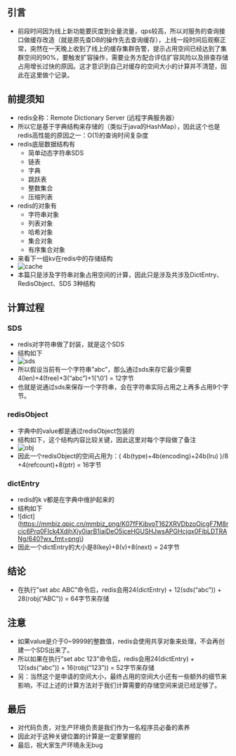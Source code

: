 ## 引言
* 前段时间因为线上新功能要灰度到全量流量，qps较高，所以对服务的查询接口做缓存改造（就是原先查DB的操作先去查询缓存），上线一段时间后观察正常，突然在一天晚上收到了线上的缓存集群告警，提示占用空间已经达到了集群空间的90%，要触发扩容操作，需要业务方配合评估扩容风险以及排查存储占用增长过快的原因。这才意识到自己对缓存的空间大小的计算并不清楚，因此在这里做个记录。

## 前提须知
* redis全称：Remote Dictionary Server (远程字典服务器）
* 所以它是基于字典结构来存储的（类似于java的HashMap），因此这个也是redis高性能的原因之一：O(1)的查询时间复杂度
* redis底层数据结构有
	* 简单动态字符串SDS
	* 链表
	* 字典
	* 跳跃表
	* 整数集合
	* 压缩列表
* redis的对象有
	* 字符串对象
	* 列表对象
	* 哈希对象
	* 集合对象
	* 有序集合对象
* 来看下一组kv在redis中的存储结构
* ![cache](https://mmbiz.qpic.cn/mmbiz_png/K07fFKibvoT162XRVDbzoOicgF7M8rcic6P1OmWiaAdJT9pupvDY1E9tnLmhREHGjMbmfkmNCNlia6snHfVhpEy8oOA/640?wx_fmt=png)
* 本篇只是涉及字符串对象占用空间的计算，因此只是涉及共涉及DictEntry、RedisObject、SDS 3种结构

## 计算过程
### SDS
* redis对字符串做了封装，就是这个SDS
* 结构如下
* ![sds](https://mmbiz.qpic.cn/mmbiz_png/K07fFKibvoT162XRVDbzoOicgF7M8rcic6PWwCkw9VCrWlLniauSWaKMXPA8FjqnicZ68uAGOoicFnibccwEle1KCf2UQ/640?wx_fmt=png)
* 所以假设当前有一个字符串”abc”，那么通过sds来存它最少需要4(len)+4(free)+3(“abc”)+1(‘\0’) = 12字节
* 也就是说通过sds来保存一个字符串，会在字符串实际占用之上再多占用9个字节。

### redisObject
* 字典中的value都是通过redisObject包装的
* 结构如下，这个结构内容比较关键，因此这里对每个字段做了备注
* ![obj](https://mmbiz.qpic.cn/mmbiz_png/K07fFKibvoT162XRVDbzoOicgF7M8rcic6PQ05JNe8c5S0ia0vg3O2TtiaMNku0ic7JRMYZJmv90CJQHnaP6C2v7dA5Q/640?wx_fmt=png)
* 因此一个redisObject的空间占用为：( 4b(type)+4b(encoding)+24b(lru) )/8 +4(refcount)+8(ptr) = 16字节

### dictEntry
* redis的k v都是在字典中维护起来的
* 结构如下
* ![dict](https://mmbiz.qpic.cn/mmbiz_png/K07fFKibvoT162XRVDbzoOicgF7M8rcic6Prq0FIck4XdjhXjy0iarB1iajDeO5iceHGUSHJwsAPGHcjqx0FibLDTRANg/640?wx_fmt=png\)
* 因此一个dictEntry的大小是8(key)+8(v)+8(next) = 24字节

## 结论
* 在执行”set abc ABC”命令后，redis会用24(dictEntry) + 12(sds(“abc”)) + 28(robj(“ABC”)) = 64字节来存储

## 注意
* 如果value是介于0~9999的整数值，redis会使用共享对象来处理，不会再创建一个SDS出来了。
* 所以如果在执行”set abc 123”命令后，redis会用24(dictEntry) + 12(sds(“abc”)) + 16(robj(“123”)) = 52字节来存储 
* 另：当然这个是申请的空间大小，最终占用的空间大小还有一些额外的细节来影响，不过上述的计算方法对于我们计算需要的存储空间来说已经足够了。

## 最后
* 对代码负责，对生产环境负责是我们作为一名程序员必备的素养
* 因此对于这种关键位置的计算是一定要掌握的​
* 最后，祝大家生产环境永无bug




